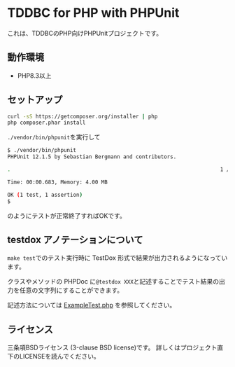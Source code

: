 TDDBC for PHP with PHPUnit
==========================

これは、TDDBCのPHP向けPHPUnitプロジェクトです。

動作環境
--------

* PHP8.3以上

セットアップ
------------

```sh
curl -sS https://getcomposer.org/installer | php
php composer.phar install
```

`./vendor/bin/phpunit`を実行して

```sh
$ ./vendor/bin/phpunit
PHPUnit 12.1.5 by Sebastian Bergmann and contributors.

.                                                                   1 / 1 (100%)

Time: 00:00.683, Memory: 4.00 MB

OK (1 test, 1 assertion)
$ 
```

のようにテストが正常終了すればOKです。

testdox アノテーションについて
----------------------------

`make test`でのテスト実行時に TestDox 形式で結果が出力されるようになっています。

クラスやメソッドの PHPDoc に`@testdox XXX`と記述することでテスト結果の出力を任意の文字列にすることができます。

記述方法については [ExampleTest.php](https://github.com/tddbc/php_phpunit/blob/master/tests/Tddbc/ExampleTest.php) を参照してください。

ライセンス
---------

三条項BSDライセンス (3-clause BSD license)です。
詳しくはプロジェクト直下のLICENSEを読んでください。
